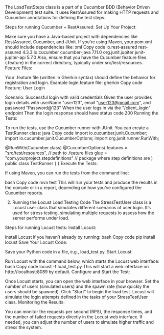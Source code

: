 The LoadTestSteps class is a part of a Cucumber BDD (Behavior Driven Development) test suite. It uses RestAssured for making HTTP requests and Cucumber annotations for defining the test steps.

Steps for running Cucumber + RestAssured:
Set Up Your Project:

Make sure you have a Java-based project with dependencies like RestAssured, Cucumber, and JUnit.
If you're using Maven, your pom.xml should include dependencies like:
xml
Copy code
<dependencies>
    <dependency>
        <groupId>io.rest-assured</groupId>
        <artifactId>rest-assured</artifactId>
        <version>4.3.3</version>
    </dependency>
    <dependency>
        <groupId>io.cucumber</groupId>
        <artifactId>cucumber-java</artifactId>
        <version>7.11.0</version>
    </dependency>
    <dependency>
        <groupId>org.junit.jupiter</groupId>
        <artifactId>junit-jupiter-api</artifactId>
        <version>5.7.0</version>
    </dependency>
</dependencies>
Also, ensure that you have the Cucumber feature files (.feature) in the correct directory, typically under src/test/resources.
Feature Files:

Your .feature file (written in Gherkin syntax) should define the behavior for registration and login.
Example login.feature file:
gherkin
Copy code
Feature: User Login

Scenario: Successful login with valid credentials
    Given the user provides login details with userName "user123", email "user123@gmail.com", and password "Password@123"
    When the user logs in via the "/client_login" endpoint
    Then the login response should have status code 200
Running the Tests:

To run the tests, use the Cucumber runner with JUnit.
You can create a TestRunner class:
java
Copy code
import io.cucumber.junit.Cucumber;
import io.cucumber.junit.CucumberOptions;
import org.junit.runner.RunWith;

@RunWith(Cucumber.class)
@CucumberOptions(
    features = "src/test/resources", // path to .feature files
    glue = "com.yourproject.stepdefinitions" // package where step definitions are
)
public class TestRunner {
}
Execute the Tests:

If using Maven, you can run the tests from the command line:

bash
Copy code
mvn test
This will run your tests and produce the results in the console or in a report, depending on how you’ve configured the Cucumber reports.

2. Running the Locust Load Testing Code
The StressTestUser class is a Locust user class that simulates different scenarios of user login. It’s used for stress testing, simulating multiple requests to assess how the server performs under load.

Steps for running Locust tests:
Install Locust:

Install Locust if you haven’t already by running:
bash
Copy code
pip install locust
Save Your Locust Code:

Save your Python code in a file, e.g., load_test.py.
Start Locust:

Run Locust with the command below, which starts the Locust web interface:
bash
Copy code
locust -f load_test.py
This will start a web interface on http://localhost:8089 by default.
Configure and Start the Test:

Once Locust starts, you can open the web interface in your browser.
Set the number of users (simulated users) and the spawn rate (how quickly the users should be spawned).
Click "Start" to begin the load test.
Locust will simulate the login attempts defined in the tasks of your StressTestUser class.
Monitoring the Results:

You can monitor the requests per second (RPS), the response times, and the number of failed requests directly in the Locust web interface.
If needed, you can adjust the number of users to simulate higher traffic and stress the system.
